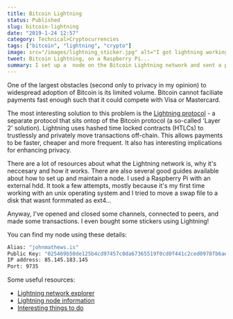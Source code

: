 ```yaml
---
title: Bitcoin Lightning
status: Published
slug: bitcoin-lightning
date: "2019-1-24 12:57"
category: Technical>Cryptocurrencies
tags: ["bitcoin", "lightning", "crypto"]
image: src="/images/lightning_sticker.jpg" alt="I got lightning working but all i got was this sticker"
tweet: Bitcoin Lightning, on a Raspberry Pi...
summary: I set up a  node on the Bitcoin Lightning network and sent a payment of &#36;0.005 which confirmed in a few seconds.
---
```


One of the largest obstacles (second only to privacy in my opinion) to widespread adoption of Bitcoin is its limited volume. Bitcoin cannot faciliate payments fast enough such that it could compete with Visa or Mastercard.

The most interesting solution to this problem is the [Lightning protocol](https://lightning.network/) - a separate protocol that sits ontop of the Bitcoin protocol (a so-called 'Layer 2' solution). Lightning uses hashed time locked contracts (HTLCs) to trustlessly and privately move transactions off-chain. This allows payments to be faster, cheaper and more frequent. It also has interesting implications for enhancing privacy.

There are a lot of resources about what the Lightning network is, why it's neccesary and how it works. There are also several good guides available about how to set up and maintain a node. I used a Raspberry Pi with an external hdd. It took a few attempts, mostly because it's my first time working with an unix operating system and I tried to move a swap file to a disk that wasnt formmated as ext4...

Anyway, I've opened and closed some channels, connected to peers, and made some transactions. I even bought some stickers using Lightning!

You can find my node using these details:

```zsh
Alias: "johnmathews.is"
Public Key: "025469b50de125b4cd97457c0da67365519f0cd0f441c2ced0978fb6ae7802ae76"
IP address: 85.145.183.145
Port: 9735
```

Some useful resources:

- [Lightning network explorer](https://explorer.acinq.co/n/025469b50de125b4cd97457c0da67365519f0cd0f441c2ced0978fb6ae7802ae76)
- [Lightning node information](https://1ml.com/node/025469b50de125b4cd97457c0da67365519f0cd0f441c2ced0978fb6ae7802ae76)
- [Interesting things to do](https://incoherency.co.uk/blog/stories/spelunking-ln.html)
